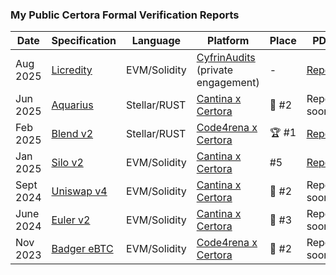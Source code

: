 ### My Public Certora Formal Verification Reports

| Date | Specification | Language | Platform | Place | PDF |
|------|---------|----------|----------|-------|-----|
| Aug 2025 | [Licredity](https://github.com/alexzoid-eth/licredity-v1-core-fv/tree/cyfrin-formal-verification/certora) | EVM/Solidity | [CyfrinAudits](https://x.com/CyfrinAudits) (private engagement) | - | [Report](https://github.com/Cyfrin/cyfrin-audit-reports/blob/main/reports/2025-09-01-cyfrin-licredity-v2.0.FV.pdf) |
| Jun 2025 | [Aquarius](https://github.com/alexzoid-eth/aquarius-cantina-fv/tree/main/fees_collector/src/certora_specs) | Stellar/RUST | [Cantina x Certora](https://cantina.xyz/competitions/990ce947-05da-443e-b397-be38a65f0bff) | 🥈 #2 | Report soon... |
| Feb 2025 | [Blend v2](https://github.com/alexzoid-eth/2025-02-blend-fv/tree/main/blend-contracts-v2/backstop) | Stellar/RUST | [Code4rena x Certora](https://code4rena.com/audits/2025-02-blend-v2-audit-certora-formal-verification) | 🏆 #1 | [Report](./2025_02_blend_v2_backstop_fv_report_alexzoid.pdf) |
| Jan 2025 | [Silo v2](https://github.com/alexzoid-eth/silo-v2-cantina-fv/tree/main/certora) | EVM/Solidity | [Cantina x Certora](https://cantina.xyz/competitions/18f1e37b-9ac2-4ba9-b32e-50344500c1a7) | #5 | [Report](./2025_01_silo_v2_fv_report_alexzoid.pdf) |
| Sept 2024 | [Uniswap v4](https://github.com/alexzoid-eth/uniswap-v4-periphery-cantina-fv/tree/main/certora)  | EVM/Solidity | [Cantina x Certora](https://cantina.xyz/competitions/e2cf6906-ec8b-4c78-a585-74ac90615659) | 🥈 #2 | Report soon... |
| June 2024 | [Euler v2](https://github.com/alexzoid-eth/euler-vault-cantina-fv/tree/master/certora) | EVM/Solidity | [Cantina x Certora](https://cantina.xyz/competitions/41306bb9-2bb8-4da6-95c3-66b85e11639f) | 🥉 #3 | Report soon... |
| Nov 2023 | [Badger eBTC](https://github.com/alexzoid-eth/2023-10-badger-fv/tree/main/certora) | EVM/Solidity | [Code4rena x Certora](https://code4rena.com/audits/2023-10-badger-ebtc-audit-certora-formal-verification-competition) | 🥈 #2 | Report soon... |
